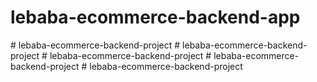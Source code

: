 # lebaba-ecommerce-backend-app
#   l e b a b a - e c o m m e r c e - b a c k e n d - p r o j e c t  
 #   l e b a b a - e c o m m e r c e - b a c k e n d - p r o j e c t  
 #   l e b a b a - e c o m m e r c e - b a c k e n d - p r o j e c t  
 #   l e b a b a - e c o m m e r c e - b a c k e n d - p r o j e c t  
 #   l e b a b a - e c o m m e r c e - b a c k e n d - p r o j e c t  
 